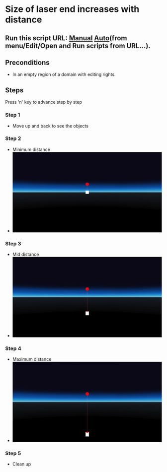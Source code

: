 # Size of laser end increases with distance
## Run this script URL: [Manual](./test.js?raw=true)   [Auto](./testAuto.js?raw=true)(from menu/Edit/Open and Run scripts from URL...).

## Preconditions
- In an empty region of a domain with editing rights.

## Steps
Press 'n' key to advance step by step

### Step 1
- Move up and back to see the objects
### Step 2
- Minimum distance
- ![](./ExpectedImage_00000.png)
### Step 3
- Mid distance
- ![](./ExpectedImage_00001.png)
### Step 4
- Maximum distance
- ![](./ExpectedImage_00002.png)
### Step 5
- Clean up
